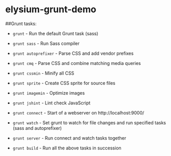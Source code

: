 # elysium-grunt-demo


##Grunt tasks:


- `grunt` - Run the default Grunt task (sass)
- `grunt sass` - Run Sass compiler
- `grunt autoprefixer` - Parse CSS and add vendor prefixes 
- `grunt cmq` - Parse CSS and combine matching media queries
- `grunt cssmin` - Minify all CSS
- `grunt sprite` - Create CSS sprite for source files
- `grunt imagemin` - Optimize images
- `grunt jshint` - Lint check JavaScript
- `grunt connect` - Start of a webserver on http://localhost:9000/
- `grunt watch` - Set grunt to watch for file changes and run specified tasks (sass and autoprefixer)

- `grunt server` - Run connect and watch tasks together
- `grunt build` - Run all the above tasks in succession 
